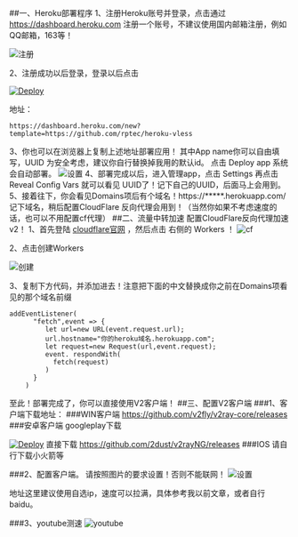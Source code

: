 ##一、Heroku部署程序
1、注册Heroku账号并登录，点击通过 https://dashboard.heroku.com 注册一个账号，不建议使用国内邮箱注册，例如QQ邮箱，163等！

 ![注册](https://img.21t.co/2021/06/15/72696a.png) 
 
2、注册成功以后登录，登录以后点击 

[![Deploy](https://www.herokucdn.com/deploy/button.png)](https://dashboard.heroku.com/new?template=https%3A%2F%2Fgithub.com%2Frptec%2Fheroku-vless)

地址：

```
https://dashboard.heroku.com/new?template=https://github.com/rptec/heroku-vless
```
3、你也可以在浏览器上复制上述地址部署应用！
其中App name你可以自由填写，UUID 为安全考虑，建议你自行替换掉我用的默认id。
点击 Deploy app 系统会自动部署。
 ![设置](https://img.21t.co/2021/06/15/d51bc9.png) 
4、部署完成以后，进入管理app，点击 Settings 再点击 Reveal Config Vars 就可以看见 UUID了！记下自己的UUID，后面马上会用到。
5、接着往下，你会看见Domains项后有个域名！https://*****.herokuapp.com/ 记下域名，稍后配置CloudFlare 反向代理会用到！（当然你如果不考虑速度的话，也可以不用配置cf代理）
##二、流量中转加速
配置CloudFlare反向代理加速v2！
1、首先登陆 [cloudflare官网](https://www.cloudflare.com/) ，然后点击 右侧的 Workers ！
 ![cf](https://img.21t.co/2021/06/15/0c3704.png) 

2、点击创建Workers

![创建](https://img.21t.co/2021/06/15/1a0c68.png)

3、复制下方代码，并添加进去！注意把下面的中文替换成你之前在Domains项看见的那个域名前缀
```
addEventListener(
      "fetch",event => {
         let url=new URL(event.request.url);
         url.hostname="你的heroku域名.herokuapp.com";
         let request=new Request(url,event.request);
         event. respondWith(
           fetch(request)
         )
      }
    ) 
```

至此！部署完成了，你可以直接使用V2客户端！
##三、配置V2客户端
###1、客户端下载地址：
###WIN客户端
https://github.com/v2fly/v2ray-core/releases
###安卓客户端 
googleplay下载

[![Deploy](https://play.google.com/intl/en_us/badges/images/generic/en_badge_web_generic.png)](https://play.google.com/store/apps/details?id=com.v2ray.ang)
直接下载
https://github.com/2dust/v2rayNG/releases
###IOS 
请自行下载小火箭等

###2、配置客户端。
请按照图片的要求设置！否则不能联网！
 ![设置](https://img.21t.co/2021/06/15/ed87c8.png) 

地址这里建议使用自选ip，速度可以拉满，具体参考我以前文章，或者自行baidu。

###3、youtube测速
 ![youtube](https://img.21t.co/2021/06/15/668c92.png) 

